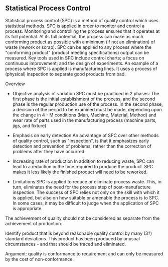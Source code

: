 
Statistical Process Control
---------------------------

Statistical process control (SPC) is a method of quality control which uses statistical methods. SPC is applied in order to monitor and control a process. Monitoring and controlling the process ensures that it operates at its full potential. At its full potential, the process can make as much conforming product as possible with a minimum (if not an elimination) of waste (rework or scrap). SPC can be applied to any process where the "conforming product" (product meeting specifications) output can be measured. Key tools used in SPC include control charts; a focus on continuous improvement; and the design of experiments. An example of a process where SPC is applied is manufacturing lines. It uses a process of (physical) inspection to separate good products from bad.

Overview
* Objective analysis of variation
SPC must be practiced in 2 phases: The first phase is the initial establishment of the process, and the second phase is the regular production use of the process. In the second phase, a decision of the period to be examined must be made, depending upon the change in 4 - M conditions (Man, Machine, Material, Method) and wear rate of parts used in the manufacturing process (machine parts, jigs, and fixture)

* Emphasis on early detection
An advantage of SPC over other methods of quality control, such as "inspection", is that it emphasizes early detection and prevention of problems, rather than the correction of problems after they have occurred.

* Increasing rate of production
In addition to reducing waste, SPC can lead to a reduction in the time required to produce the product. SPC makes it less likely the finished product will need to be reworked.

* Limitations
SPC is applied to reduce or eliminate process waste. This, in turn, eliminates the need for the process step of post-manufacture inspection. The success of SPC relies not only on the skill with which it is applied, but also on how suitable or amenable the process is to SPC. In some cases, it may be difficult to judge when the application of SPC is appropriate.

The achievement of quality should not be considered as separate from the
achievement of production.

Identify product that is beyond reasonable quality control by many (3?) standard
deviations. This product has been produced by unusual circumstances - and that
should be traced and eliminated.

Argument: quality is conformance to requirement and can only be measured by the
cost of non-conformance.


